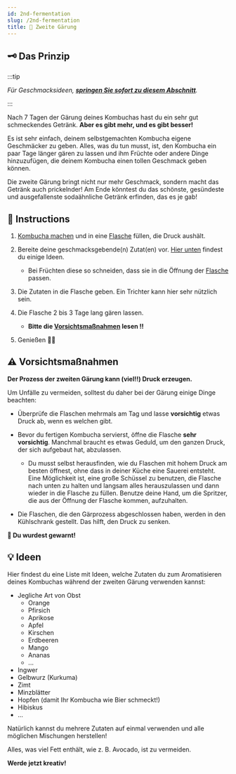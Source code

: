 ```yaml
---
id: 2nd-fermentation
slug: /2nd-fermentation
title: 🍾 Zweite Gärung
---
```


## 🗝 Das Prinzip

:::tip

_Für Geschmacksideen, **[springen Sie sofort zu diesem Abschnitt](/2nd-fermentation#-ideen)**._

:::

Nach 7 Tagen der Gärung deines Kombuchas hast du ein sehr gut schmeckendes Getränk. **Aber es gibt
mehr, und es gibt besser!**

Es ist sehr einfach, deinem selbstgemachten Kombucha eigene Geschmäcker zu geben. Alles, was du tun
musst, ist, den Kombucha ein paar Tage länger gären zu lassen und ihm Früchte oder andere Dinge
hinzuzufügen, die deinem Kombucha einen tollen Geschmack geben können.

Die zweite Gärung bringt nicht nur mehr Geschmack, sondern macht das Getränk auch prickelnder! Am
Ende könntest du das schönste, gesündeste und ausgefallenste sodaähnliche Getränk erfinden, das es
je gab!

## 📖 Instructions

1. [Kombucha machen](/#-einfaches-rezept) und in eine
   [Flasche](/equipment#flaschen-zur-lagerung-von-kombucha) füllen, die Druck aushält.
2. Bereite deine geschmacksgebende(n) Zutat(en) vor. [Hier unten](/2nd-fermentation#-ideen) findest
   du einige Ideen.

    - Bei Früchten diese so schneiden, dass sie in die Öffnung der
      [Flasche](/equipment#flaschen-zur-lagerung-von-kombucha) passen.

3. Die Zutaten in die Flasche geben. Ein Trichter kann hier sehr nützlich sein.

4. Die Flasche 2 bis 3 Tage lang gären lassen.

    - **Bitte die [Vorsichtsmaßnahmen](/2nd-fermentation#%EF%B8%8F-vorsichtsmaßnahmen) lesen ‼️**

5. Genießen 🍾🍺

## ⚠️ Vorsichtsmaßnahmen

**Der Prozess der zweiten Gärung kann (viel‼️) Druck erzeugen.**

Um Unfälle zu vermeiden, solltest du daher bei der Gärung einige Dinge beachten:

-   Überprüfe die Flaschen mehrmals am Tag und lasse **vorsichtig** etwas Druck ab, wenn es welchen
    gibt.

-   Bevor du fertigen Kombucha servierst, öffne die Flasche **sehr vorsichtig**. Manchmal braucht es
    etwas Geduld, um den ganzen Druck, der sich aufgebaut hat, abzulassen.

    -   Du musst selbst herausfinden, wie du Flaschen mit hohem Druck am besten öffnest, ohne dass
        in deiner Küche eine Sauerei entsteht. Eine Möglichkeit ist, eine große Schüssel zu
        benutzen, die Flasche nach unten zu halten und langsam alles herauszulassen und dann wieder
        in die Flasche zu füllen. Benutze deine Hand, um die Spritzer, die aus der Öffnung der
        Flasche kommen, aufzuhalten.

-   Die Flaschen, die den Gärprozess abgeschlossen haben, werden in den Kühlschrank gestellt. Das
    hilft, den Druck zu senken.

**🍾 Du wurdest gewarnt!**

## 💡 Ideen

Hier findest du eine Liste mit Ideen, welche Zutaten du zum Aromatisieren deines Kombuchas während
der zweiten Gärung verwenden kannst:

-   Jegliche Art von Obst
    -   Orange
    -   Pfirsich
    -   Aprikose
    -   Apfel
    -   Kirschen
    -   Erdbeeren
    -   Mango
    -   Ananas
    -   ...
-   Ingwer
-   Gelbwurz (Kurkuma)
-   Zimt
-   Minzblätter
-   Hopfen (damit Ihr Kombucha wie Bier schmeckt!)
-   Hibiskus
-   ...

Natürlich kannst du mehrere Zutaten auf einmal verwenden und alle möglichen Mischungen herstellen!

Alles, was viel Fett enthält, wie z. B. Avocado, ist zu vermeiden.

**Werde jetzt kreativ!**
